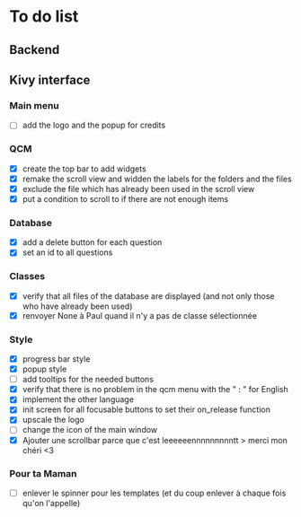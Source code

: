 # To do list

## Backend

## Kivy interface

### Main menu

- [ ] add the logo and the popup for credits

### QCM

- [x] create the top bar to add widgets
- [x] remake the scroll view and widden the labels for the folders and the files
- [x] exclude the file which has already been used in the scroll view
- [x] put a condition to scroll to if there are not enough items

### Database

- [x] add a delete button for each question
- [x] set an id to all questions

### Classes

- [x] verify that all files of the database are displayed (and not only those who have already been used)
- [x] renvoyer None à Paul quand il n'y a pas de classe sélectionnée

### Style 

- [x] progress bar style
- [x] popup style
- [ ] add tooltips for the needed buttons
- [x] verify that there is no problem in the qcm menu with the " : " for English
- [x] implement the other language
- [x] init screen for all focusable buttons to set their on_release function
- [x] upscale the logo
- [ ] change the icon of the main window
- [x] Ajouter une scrollbar parce que c'est leeeeeennnnnnnnntt > merci mon chéri <3

### Pour ta Maman

- [ ] enlever le spinner pour les templates (et du coup enlever à chaque fois qu'on l'appelle)